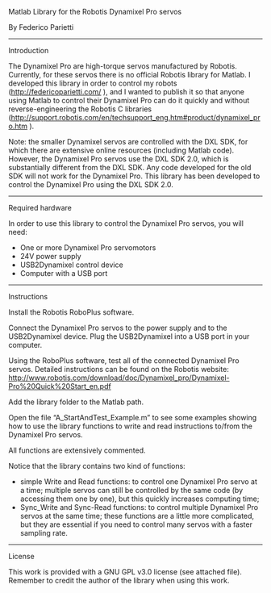 Matlab Library for the Robotis Dynamixel Pro servos

By Federico Parietti

--------------------------------------------------------------------------------------------------------------
Introduction


The Dynamixel Pro are high-torque servos manufactured by Robotis. Currently, for these servos there is no
official Robotis library for Matlab. I developed this library in order to control my robots
(http://federicoparietti.com/ ), and I wanted to publish it so that anyone using Matlab to control their
Dynamixel Pro can do it quickly and without reverse-engineering the Robotis C libraries
(http://support.robotis.com/en/techsupport_eng.htm#product/dynamixel_pro.htm ).

Note: the smaller Dynamixel servos are controlled with the DXL SDK, for which there are extensive online
resources (including Matlab code). However, the Dynamixel Pro servos use the DXL SDK 2.0, which is
substantially different from the DXL SDK. Any code developed for the old SDK will not work for the
Dynamixel Pro. This library has been developed to control the Dynamixel Pro using the DXL SDK 2.0. 

--------------------------------------------------------------------------------------------------------------
Required hardware


In order to use this library to control the Dynamixel Pro servos, you will need:
-	One or more Dynamixel Pro servomotors
-	24V power supply
-	USB2Dynamixel control device
-	Computer with a USB port

--------------------------------------------------------------------------------------------------------------
Instructions


Install the Robotis RoboPlus software.

Connect the Dynamixel Pro servos to the power supply and to the USB2Dynamixel device. Plug the USB2Dynamixel
into a USB port in your computer.

Using the RoboPlus software, test all of the connected Dynamixel Pro servos. Detailed instructions can be
found on the Robotis website:
http://www.robotis.com/download/doc/Dynamixel_pro/Dynamixel-Pro%20Quick%20Start_en.pdf 

Add the library folder to the Matlab path.

Open the file “A_StartAndTest_Example.m” to see some examples showing how to use the library functions to
write and read instructions to/from the Dynamixel Pro servos.

All functions are extensively commented.

Notice that the library contains two kind of functions:
-	simple Write and Read functions: to control one Dynamixel Pro servo at a time; multiple servos can
still be controlled by the same code (by accessing them one by one), but this quickly increases computing
time;
-	Sync_Write and Sync-Read functions: to control multiple Dynamixel Pro servos at the same time; these
functions are a little more complicated, but they are essential if you need to control many servos with a
faster sampling rate. 

--------------------------------------------------------------------------------------------------------------
License


This work is provided with a GNU GPL v3.0 license (see attached file).
Remember to credit the author of the library when using this work.
